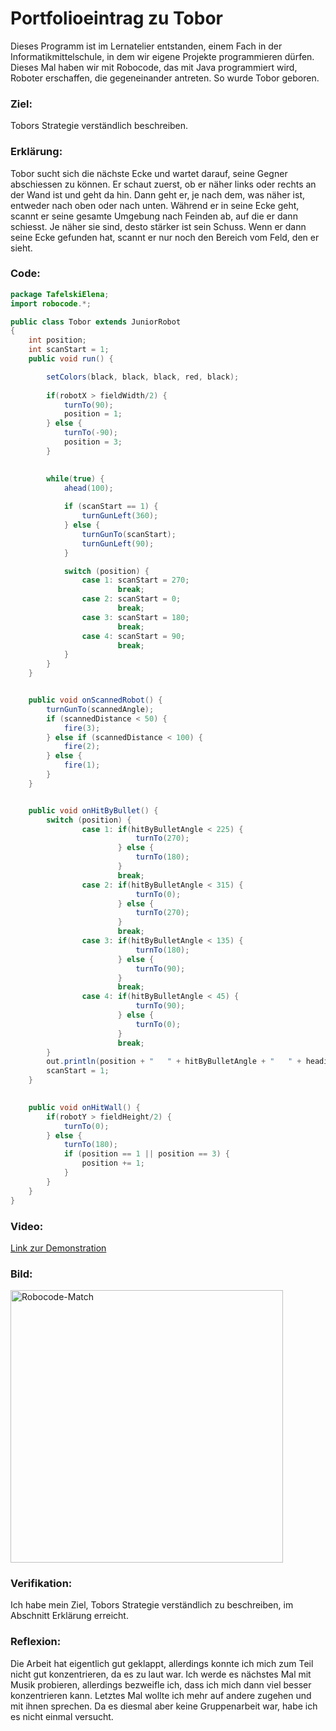 # Portfolioeintrag zu Tobor
Dieses Programm ist im Lernatelier entstanden, einem Fach in der Informatikmittelschule, in dem wir eigene Projekte programmieren dürfen. Dieses Mal haben wir mit Robocode, das mit Java programmiert wird, Roboter erschaffen, die gegeneinander antreten. So wurde Tobor geboren.

### Ziel:
Tobors Strategie verständlich beschreiben.

### Erklärung: 
Tobor sucht sich die nächste Ecke und wartet darauf, seine Gegner abschiessen zu können.
Er schaut zuerst, ob er näher links oder rechts an der Wand ist und geht da hin. Dann geht er, je nach dem, was näher ist, entweder nach oben oder nach unten. Während er in seine Ecke geht, scannt er seine gesamte Umgebung nach Feinden ab, auf die er dann schiesst. Je näher sie sind, desto stärker ist sein Schuss. Wenn er dann seine Ecke gefunden hat, scannt er nur noch den Bereich vom Feld, den er sieht.

### Code:
```java
package TafelskiElena;
import robocode.*;

public class Tobor extends JuniorRobot
{
	int position;
	int scanStart = 1;
	public void run() {

		setColors(black, black, black, red, black);
		
		if(robotX > fieldWidth/2) {
			turnTo(90);
			position = 1;
		} else {
			turnTo(-90);
			position = 3;
		}
		

		while(true) {
			ahead(100);
			
			if (scanStart == 1) {
				turnGunLeft(360);
			} else {
				turnGunTo(scanStart);
				turnGunLeft(90);
			}

			switch (position) {
				case 1:	scanStart = 270;
						break;
				case 2:	scanStart = 0;
						break;
				case 3:	scanStart = 180;
						break;
				case 4:	scanStart = 90;
						break;
			}	
		}
	}


	public void onScannedRobot() {
		turnGunTo(scannedAngle);
		if (scannedDistance < 50) {
			fire(3);
		} else if (scannedDistance < 100) {
			fire(2);
		} else {
			fire(1);
		}
	}


	public void onHitByBullet() {
		switch (position) {
				case 1:	if(hitByBulletAngle < 225) {
							turnTo(270);
						} else {
							turnTo(180);
						}
						break;
				case 2:	if(hitByBulletAngle < 315) {
							turnTo(0);
						} else {
							turnTo(270);
						}
						break;
				case 3:	if(hitByBulletAngle < 135) {
							turnTo(180);
						} else {
							turnTo(90);
						}
						break;
				case 4:	if(hitByBulletAngle < 45) {
							turnTo(90);
						} else {
							turnTo(0);
						}
						break;
		}
		out.println(position + "   " + hitByBulletAngle + "   " + heading);
		scanStart = 1;
	}
	

	public void onHitWall() {
		if(robotY > fieldHeight/2) {
			turnTo(0);
		} else {
			turnTo(180);
			if (position == 1 || position == 3) {
				position += 1;
			}
		}
	}	
}

```

### Video:
[Link zur Demonstration](https://clipchamp.com/watch/uvDq1sS7his)

### Bild:
<img width="436" alt="Robocode-Match" src="https://github.com/M-e-r-l-i-n-a/Tobor-LA1550/assets/89131331/3190aec3-90a4-4b00-8ec2-282a5dd10c62">

### Verifikation: 
Ich habe mein Ziel, Tobors Strategie verständlich zu beschreiben, im Abschnitt Erklärung erreicht.

### Reflexion: 
Die Arbeit hat eigentlich gut geklappt, allerdings konnte ich mich zum Teil nicht gut konzentrieren, da es zu laut war. Ich werde es nächstes Mal mit Musik probieren, allerdings bezweifle ich, dass ich mich dann viel besser konzentrieren kann. 
Letztes Mal wollte ich mehr auf andere zugehen und mit ihnen sprechen. Da es diesmal aber keine Gruppenarbeit war, habe ich es nicht einmal versucht.

